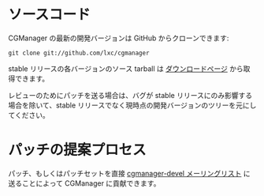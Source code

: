 # ソースコード <!-- Source code -->
<!--
The current development version of CGManager can be cloned from GitHub with:
-->
CGManager の最新の開発バージョンは GitHub からクローンできます:

    git clone git://github.com/lxc/cgmanager

<!--
Source tarballs from the various stable releases are also available in
the [downloads](/cgmanager/downloads/) section.
-->
stable リリースの各バージョンのソース tarball は [ダウンロードページ](/cgmanager/downloads/) から取得できます。

<!--
Patches sent upstream for review must be based on the current git tree and not on stable releases, unless the bug only affects a stable release.
-->
レビューのためにパッチを送る場合は、バグが stable リリースにのみ影響する場合を除いて、stable リリースでなく現時点の開発バージョンのツリーを元にしてください。

# パッチの提案プロセス <!-- Patch submission process -->
<!--
You may contribute to CGManager either by sending a patch or patchset directly on the [cgmanager-devel mailing-list](https://lists.linuxcontainers.org/listinfo/cgmanager-devel).
-->

パッチ、もしくはパッチセットを直接 [cgmanager-devel メーリングリスト](https://lists.linuxcontainers.org/) に送ることによって CGManager に貢献できます。
